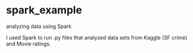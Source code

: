 # spark_example
analyzing data using Spark
<p> I used Spark to run .py files that analyzed data sets from Kaggle (SF crime) and Movie ratings.
